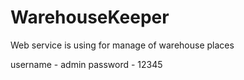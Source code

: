 # WarehouseKeeper
Web service is using for manage of warehouse places

username - admin
password - 12345

